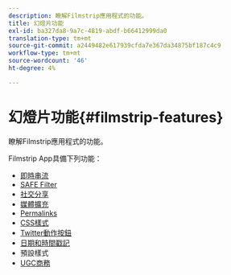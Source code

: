 ```yaml
---
description: 瞭解Filmstrip應用程式的功能。
title: 幻燈片功能
exl-id: ba327da8-9a7c-4819-abdf-b66412999da0
translation-type: tm+mt
source-git-commit: a2449482e617939cfda7e367da34875bf187c4c9
workflow-type: tm+mt
source-wordcount: '46'
ht-degree: 4%

---
```


# 幻燈片功能{#filmstrip-features}

瞭解Filmstrip應用程式的功能。

Filmstrip App具備下列功能：

* [即時串流](/help/using/c-features-livefyre/c-content-behavior-features/c-content-behavior-features.md#section_emd_syl_d1b)
* [SAFE Filter](/help/using/c-features-livefyre/c-about-moderation/c-moderation.md#c_moderation)
* [社交分享](/help/using/c-features-livefyre/c-social-sharing/c-social-sharing.md#c_social_sharing)
* [媒體擴充](/help/using/c-features-livefyre/c-enagement-features.md#section_pmq_ycm_d1b)
* [Permalinks](/help/using/c-features-livefyre/c-content-collection-tags/c-permalinks.md#c_permalinks)
* [CSS樣式](/help/using/c-features-livefyre/c-styling-features/c-css-styling-branding.md#c_css_styling_branding)
* [Twitter動作按鈕](/help/using/c-features-livefyre/c-enagement-features.md#section_uzm_ldm_d1b)
* [日期和時間戳記](/help/using/c-features-livefyre/c-styling-features/c-date-and-timestamp.md#c_date_and_timestamp)
* 預設樣式
* [UGC商務](/help/using/c-features-livefyre/c-ugc-commerce.md#c_ugc_commerce)
